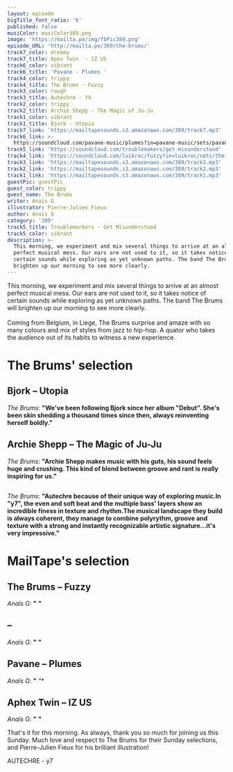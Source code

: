 ```yaml
---
layout: episode
bigTitle_font_ratio: '6'
published: false
musiColor: musiColor389.png
image: 'https://mailta.pe/img/fbPic389.png'
episode_URL: 'http://mailta.pe/389/the-brums/'
track7_color: dreamy
track7_title: Apex Twin  - IZ US
track6_color: vibrant
track6_title: 'Pavane - Plumes '
track4_color: trippy
track4_title: The Brums - Fuzzy
track3_color: rough
track3_title: Autechre - Y9
track2_color: trippy
track2_title: Archie Shepp – The Magic of Ju-Ju
track1_color: vibrant
track1_title: Bjork - Utopia
track7_link: 'https://mailtapesounds.s3.amazonaws.com/389/track7.mp3'
track6_link: >-
  https://soundcloud.com/pavane-music/plumes?in=pavane-music/sets/pavane-ep2-pppp
track5_link: 'https://soundcloud.com/troublemakers/get-misunderstood'
track4_link: 'https://soundcloud.com/luikrec/fuzzy?in=luikrec/sets/the-brums'
track3_link: 'https://mailtapesounds.s3.amazonaws.com/389/track3.mp3'
track2_link: 'https://mailtapesounds.s3.amazonaws.com/389/track2.mp3'
track1_link: 'https://mailtapesounds.s3.amazonaws.com/389/track1.mp3'
guestPic: guestPic
guest_color: trippy
guest_name: The Brums
writer: Anaïs G
illustrator: Pierre-Julien Fieux
author: Anaïs G
category: '389'
track5_title: Troublemarkers - Get Misunderstood
track5_color: vibrant
description: >-
  This morning, we experiment and mix several things to arrive at an almost
  perfect musical mess. Our ears are not used to it, so it takes notice of
  certain sounds while exploring as yet unknown paths. The band The Brums will
  brighten up our morning to see more clearly.
---
```

<p id="introduction">This morning, we experiment and mix several things to arrive at an almost perfect musical mess. Our ears are not used to it, so it takes notice of certain sounds while exploring as yet unknown paths. The band The Brums will brighten up our morning to see more clearly.
<br><br>
Coming from Belgium, in Liege, The Brums surprise and amaze with so many colours and mix of styles from jazz to hip-hop. A quator who takes the audience out of its habits to witness a new experience.
</p>

# The Brums' selection

## Bjork – Utopia
_The Brums_: **"**We've been following Bjork since her album "Debut". She's been skin shedding a thousand times since then, always reinventing herself boldly.**"**

## Archie Shepp – The Magic of Ju-Ju
_The Brums_: **"**Archie Shepp makes music with his guts, his sound feels huge and crushing. This kind of blend between groove and rant is really inspiring for us.**"**

##  
_The Brums_: **"**Autechre because of their unique way of exploring music.In "y7", the even and soft beat and the multiple bass' layers show an incredible finess in texture and rhythm.The musical landscape they build is always coherent, they manage to combine polyrythm, groove and texture with a strong and instantly recognizable artistic signature...it's very impressive.**"**


# MailTape's selection

## The Brums – Fuzzy
_Anaïs G_: **"** **"**

##  – 
_Anaïs G_: **"** **"**

## Pavane – Plumes
_Anaïs G_: **"** *"**

## Aphex Twin – IZ US
_Anaïs G_: **"**  **"**


<p id="outroduction"> That's it for this morning. As always, thank you so much for joining us this Sunday. Much love and respect to The Brums for their Sunday selections, and Pierre-Julien Fieux for his brilliant illustration!</p>





AUTECHRE - y7
